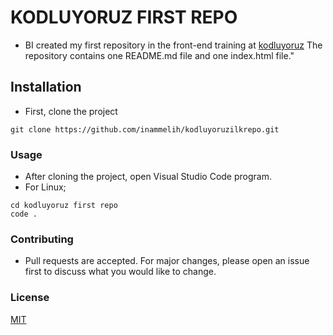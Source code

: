 # KODLUYORUZ FIRST REPO
- BI created my first repository in the front-end training at  [kodluyoruz](https://kodluyoruz.org) The repository contains one README.md file and one index.html file."

## Installation
- First, clone the project
``` 
git clone https://github.com/inammelih/kodluyoruzilkrepo.git 
```

### Usage
- After cloning the project, open Visual Studio Code program.
- For Linux;
```
cd kodluyoruz first repo 
code . 
```

### Contributing
- Pull requests are accepted. For major changes, please open an issue first to discuss what you would like to change.

### License
[MIT](https://www.mit.edu)





